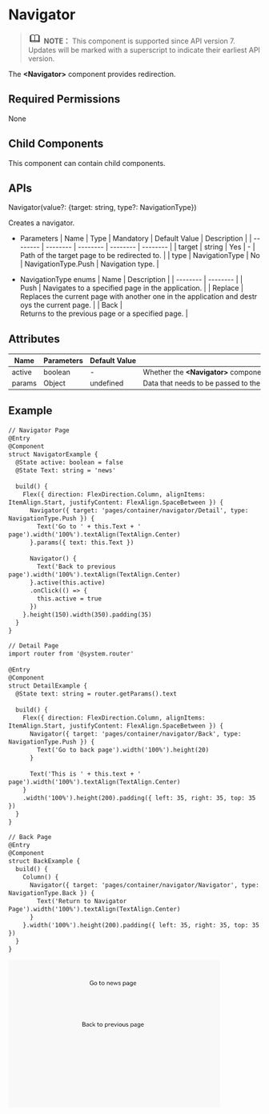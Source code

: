 # Navigator


> ![icon-note.gif](public_sys-resources/icon-note.gif) **NOTE：**
> This component is supported since API version 7. Updates will be marked with a superscript to indicate their earliest API version.


The **&lt;Navigator&gt;** component provides redirection.


## Required Permissions

None


## Child Components

This component can contain child components.


## APIs

Navigator(value?: {target: string, type?: NavigationType})

Creates a navigator.

- Parameters
    | Name | Type | Mandatory | Default&nbsp;Value | Description | 
  | -------- | -------- | -------- | -------- | -------- |
  | target | string | Yes | - | Path&nbsp;of&nbsp;the&nbsp;target&nbsp;page&nbsp;to&nbsp;be&nbsp;redirected&nbsp;to. | 
  | type | NavigationType | No | NavigationType.Push | Navigation&nbsp;type. | 

- NavigationType enums
    | Name | Description | 
  | -------- | -------- |
  | Push | Navigates&nbsp;to&nbsp;a&nbsp;specified&nbsp;page&nbsp;in&nbsp;the&nbsp;application. | 
  | Replace | Replaces&nbsp;the&nbsp;current&nbsp;page&nbsp;with&nbsp;another&nbsp;one&nbsp;in&nbsp;the&nbsp;application&nbsp;and&nbsp;destroys&nbsp;the&nbsp;current&nbsp;page. | 
  | Back | Returns&nbsp;to&nbsp;the&nbsp;previous&nbsp;page&nbsp;or&nbsp;a&nbsp;specified&nbsp;page. | 


## Attributes

  | Name | Parameters | Default&nbsp;Value | Description | 
| -------- | -------- | -------- | -------- |
| active | boolean | - | Whether&nbsp;the&nbsp;**&lt;Navigator&gt;**&nbsp;component&nbsp;is&nbsp;activated.&nbsp;If&nbsp;the&nbsp;component&nbsp;is&nbsp;activated,&nbsp;the&nbsp;corresponding&nbsp;navigation&nbsp;takes&nbsp;effect. | 
| params | Object | undefined | Data&nbsp;that&nbsp;needs&nbsp;to&nbsp;be&nbsp;passed&nbsp;to&nbsp;the&nbsp;target&nbsp;page&nbsp;during&nbsp;redirection.&nbsp;You&nbsp;can&nbsp;use&nbsp;**router.getParams()**&nbsp;to&nbsp;obtain&nbsp;the&nbsp;data&nbsp;on&nbsp;the&nbsp;target&nbsp;page. | 


## Example

  
```
// Navigator Page
@Entry
@Component
struct NavigatorExample {
  @State active: boolean = false
  @State Text: string = 'news'

  build() {
    Flex({ direction: FlexDirection.Column, alignItems: ItemAlign.Start, justifyContent: FlexAlign.SpaceBetween }) {
      Navigator({ target: 'pages/container/navigator/Detail', type: NavigationType.Push }) {
        Text('Go to ' + this.Text + ' page').width('100%').textAlign(TextAlign.Center)
      }.params({ text: this.Text })

      Navigator() {
        Text('Back to previous page').width('100%').textAlign(TextAlign.Center)
      }.active(this.active)
      .onClick(() => {
        this.active = true
      })
    }.height(150).width(350).padding(35)
  }
}
```

  
```
// Detail Page
import router from '@system.router'

@Entry
@Component
struct DetailExample {
  @State text: string = router.getParams().text

  build() {
    Flex({ direction: FlexDirection.Column, alignItems: ItemAlign.Start, justifyContent: FlexAlign.SpaceBetween }) {
      Navigator({ target: 'pages/container/navigator/Back', type: NavigationType.Push }) {
        Text('Go to back page').width('100%').height(20)
      }

      Text('This is ' + this.text + ' page').width('100%').textAlign(TextAlign.Center)
    }
    .width('100%').height(200).padding({ left: 35, right: 35, top: 35 })
  }
}

```

  
```
// Back Page
@Entry
@Component
struct BackExample {
  build() {
    Column() {
      Navigator({ target: 'pages/container/navigator/Navigator', type: NavigationType.Back }) {
        Text('Return to Navigator Page').width('100%').textAlign(TextAlign.Center)
      }
    }.width('100%').height(200).padding({ left: 35, right: 35, top: 35 })
  }
}
```

![en-us_image_0000001212058486](figures/en-us_image_0000001212058486.gif)
